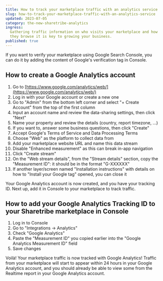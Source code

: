 ```yaml
---
title: How to track your marketplace traffic with an analytics service
slug: how-to-track-your-marketplace-traffic-with-an-analytics-service
updated: 2023-07-05
category: the-new-sharetribe-analytics
ingress:
  Gathering traffic information on who visits your marketplace and how
  they browse it is key to growing your business.
published: true
---
```


If you want to verify your marketplace using Google Search Console, you
can do it by adding the content of Google's verification tag in Console.

## How to create a Google Analytics account

1. Go to
   [https://www.google.com/analytics/web/](https://www.google.com/analytics/web/)
1. Log in with your Google account or create a new one
1. Go to "Admin" from the bottom left corner and select "+ Create
   Account" from the top of the first column
1. Input an account name and review the data-sharing settings, then
   click "Next"
1. Name your property and review the details (country, report timezone,
   ...)
1. If you want to, answer some business questions, then click "Create"
1. Accept Google's Terms of Service and Data Processing Terms
1. Choose "Web" as the platform to collect data from
1. Add your marketplace website URL and name this data stream
1. Disable "Enhanced measurement" as this can break in-app navigation
1. Click "Create stream"
1. On the "Web stream details", from the "Stream details" section, copy
   the "Measurement ID": it should be in the format "G-XXXXXX"
1. If another layer/screen named "Installation instructions" with
   details on how to "Install your Google tag" opened, you can close it

Your Google Analytics account is now created, and you have your tracking
ID. Next up, add it in Console to your marketplace to track traffic.

## How to add your Google Analytics Tracking ID to your Sharetribe marketplace in Console

1. Log in to Console
1. Go to "Integrations -> Analytics"
1. Check "Google Analytics"
1. Paste the "Measurement ID" you copied earlier into the "Google
   Analytics Measurement ID" field
1. Save changes

Voilà! Your marketplace traffic is now tracked with Google Analytics!
Traffic from your marketplace will start to appear within 24 hours in
your Google Analytics account, and you should already be able to view
some from the Realtime report in your Google Analytics account.
